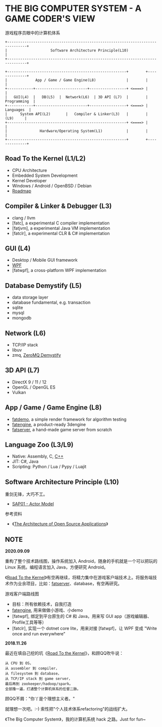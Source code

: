 # THE BIG COMPUTER SYSTEM - A GAME CODER'S VIEW

游戏程序员眼中的计算机体系

```
+-------------------------------------------------------------------------------+
|                    Software Architecture Principle(L10)                       |
+-------------------------------------------------------------------------------+

+-------------------------------------------------------+        +--------------+
|             App / Game / Game Engine(L8)              |        |              |
+------------+------------------------+-----------------+ <====> |              |
|   GUI(L4)  |   DB(L5)  |  Network(L6)  | 3D API (L7)  |        | Programming  |
+------------+------------------------+-----------------+ <====> |   Languages  |
|      System API(L2)       |   Compiler & Linker(L3)   |        |     (L9)     |
+-------------------------------------------------------+ <====> |              |
|               Hardware/Operating System(L1)           |        |              |
+-------------------------------------------------------+        +--------------+
```


## Road To the Kernel (L1/L2)

 * CPU Architecture
 * Embedded System Development
 * Kernel Developer
 * Windows / Android / OpenBSD / Debian
 * [Roadmap][1]


## Compiler & Linker & Debugger (L3)

 * clang / llvm
 * [fatc], a experimental C compiler implementation
 * [fatjvm], a experimental Java VM implementation
 * [fatclr], a experimental CLR & C# implementation


## GUI (L4)

 * Desktop / Mobile GUI framework
 * [WPF][10]
 * [fatwpf], a cross-platform WPF implementation


## Database Demystify (L5)

 * data storage layer
 * database fundamental, e.g. transaction
 * sqlite
 * mysql
 * mongodb


## Network (L6)

 * TCP/IP stack
 * libuv
 * zmq, [ZeroMQ Demystify][9]


## 3D API (L7)

 * DirectX 9 / 11 / 12
 * OpenGL / OpenGL ES
 * Vulkan


## App / Game / Game Engine (L8)

 * [fatdemo][12], a simple render framework for algorithm testing
 * [fatengine][11], a product-ready 3dengine
 * [fatserver][8], a hand-made game server from scratch


## Language Zoo (L3/L9)

 * Native: Assembly, C, [C++][13]
 * JIT: C#, Java
 * Scripting: Python / Lua / Pypy / Luajit


## Software Architecture Principle (L10)

重剑无锋，大巧不工。

 * [SAP01 - Actor Model][2]

参考资料

 * 《[The Architecture of Open Source Applications][7]》


## NOTE

**2020.09.09**

重构了整个技术路线图，操作系统加入 Android，随身的手机就是一个可以把玩的 Linux 系统。编程语言加入 Java，方便研究 Android。

《[Road To the Kernel][1]》有空再继续，将精力集中在游戏客户端技术上。将服务端技术作为业余项目，比如：[fatserver][8]、database，有空再研究。

游戏客户端路线图

 * 目标：所有依赖技术，自我打造
 * [fatengine][11], 用来做做小游戏、小demo
 * [fatwpf], 绑定到平台原生的 C# 和 Java，用来写 GUI app（游戏编辑器、Profile工具等等）
 * [fatclr], 实现一个 dotnet core lite，用来对接 [fatwpf]，让 WPF 变成 "Write once and run everywhere"


**2018.11.26**

最近在填自己挖的坑《[Road To the Kernel][1]》，和顾QQ吹牛说：

```
从 CPU 到 OS，
从 assembler 到 compiler，
从 filesystem 到 database，
从 TCP/IP stack 到 game server，
最后再到 zookeeper/hadoop/spark。
全部撸一遍，打通整个计算机体系的任督二脉。
```

顾QQ不屑："你丫是个理想主义者。"

就理想一次吧。:-) 索性把"个人技术体系refactoring"的战线扩大。

《The Big Computer System》，我的计算机系统 hack 之路。Just for fun~


[1]:https://github.com/kasicass/blog/blob/master/minibook/road_to_the_kernel.md
[2]:https://github.com/kasicass/blog/blob/master/design-principle/2018_11_28_actor_model.md
[3]:https://www.unrealengine.com/
[4]:https://unity.com/
[5]:https://github.com/kasicass/blog/blob/master/game-dev/2019_04_30_road_to_game_client_coder.md
[6]:https://github.com/kasicass/blog/blob/master/unity3d/2019_05_01_road_to_unity3d_coder.md
[7]:http://aosabook.org/en/index.html
[8]:https://github.com/kasicass/blog/blob/master/fatserver/2018_11_29_fatserver_design.md
[9]:https://github.com/kasicass/blog/blob/master/minibook/zeromq_demystify.md
[10]:https://en.wikipedia.org/wiki/Windows_Presentation_Foundation
[11]:https://github.com/kasicass/blog/blob/master/minibook/fat3d_design_and_implementation.md
[12]:https://github.com/kasicass/fatdemo
[13]:https://github.com/kasicass/blog/blob/master/lang-cpp/2018_11_23_farewell_cpp.md
